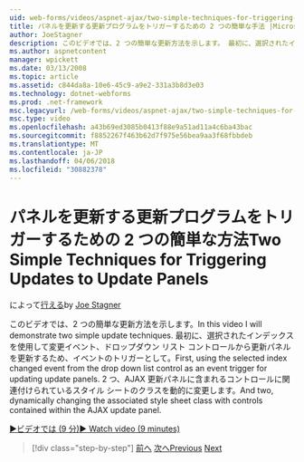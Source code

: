 ```yaml
---
uid: web-forms/videos/aspnet-ajax/two-simple-techniques-for-triggering-updates-to-update-panels
title: パネルを更新する更新プログラムをトリガーするための 2 つの簡単な手法 |Microsoft ドキュメント
author: JoeStagner
description: このビデオでは、2 つの簡単な更新方法を示します。 最初に、選択されたインデックスを使用して変更イベント、ドロップダウン リスト コントロールからイベント三角関数としています.
ms.author: aspnetcontent
manager: wpickett
ms.date: 03/13/2008
ms.topic: article
ms.assetid: c844da8a-10e6-45c9-a9e2-331a3b8d3e03
ms.technology: dotnet-webforms
ms.prod: .net-framework
msc.legacyurl: /web-forms/videos/aspnet-ajax/two-simple-techniques-for-triggering-updates-to-update-panels
msc.type: video
ms.openlocfilehash: a43b69ed3085b0413f88e9a51ad11a4c6ba43bac
ms.sourcegitcommit: f8852267f463b62d7f975e56bea9aa3f68fbbdeb
ms.translationtype: MT
ms.contentlocale: ja-JP
ms.lasthandoff: 04/06/2018
ms.locfileid: "30882378"
---
```

<a name="two-simple-techniques-for-triggering-updates-to-update-panels"></a><span data-ttu-id="b2a40-104">パネルを更新する更新プログラムをトリガーするための 2 つの簡単な方法</span><span class="sxs-lookup"><span data-stu-id="b2a40-104">Two Simple Techniques for Triggering Updates to Update Panels</span></span>
====================
<span data-ttu-id="b2a40-105">によって[行える](https://github.com/JoeStagner)</span><span class="sxs-lookup"><span data-stu-id="b2a40-105">by [Joe Stagner](https://github.com/JoeStagner)</span></span>

<span data-ttu-id="b2a40-106">このビデオでは、2 つの簡単な更新方法を示します。</span><span class="sxs-lookup"><span data-stu-id="b2a40-106">In this video I will demonstrate two simple update techniques.</span></span> <span data-ttu-id="b2a40-107">最初に、選択されたインデックスを使用して変更イベント、ドロップダウン リスト コントロールから更新パネルを更新するため、イベントのトリガーとして。</span><span class="sxs-lookup"><span data-stu-id="b2a40-107">First, using the selected index changed event from the drop down list control as an event trigger for updating update panels.</span></span> <span data-ttu-id="b2a40-108">2 つ、AJAX 更新パネルに含まれるコントロールに関連付けられているスタイル シートのクラスを動的に変更します。</span><span class="sxs-lookup"><span data-stu-id="b2a40-108">And two, dynamically changing the associated style sheet class with controls contained within the AJAX update panel.</span></span>

[<span data-ttu-id="b2a40-109">&#9654;ビデオでは (9 分)</span><span class="sxs-lookup"><span data-stu-id="b2a40-109">&#9654; Watch video (9 minutes)</span></span>](https://channel9.msdn.com/Blogs/ASP-NET-Site-Videos/two-simple-techniques-for-triggering-updates-to-update-panels)

> [!div class="step-by-step"]
> <span data-ttu-id="b2a40-110">[前へ](how-do-i-retrieve-values-from-server-side-ajax-controls.md)
> [次へ](use-aspnet-ajax-cascading-drop-down-control-to-access-a-database.md)</span><span class="sxs-lookup"><span data-stu-id="b2a40-110">[Previous](how-do-i-retrieve-values-from-server-side-ajax-controls.md)
[Next](use-aspnet-ajax-cascading-drop-down-control-to-access-a-database.md)</span></span>

